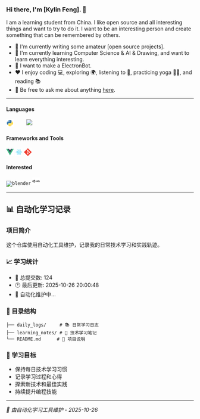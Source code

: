 ### Hi there, I'm [Kylin Feng]. 👋

I am a learning student from China.
I like open source and all interesting things and want to try to do it.
I want to be an interesting person and create something that can be remembered by others.


- 🔭 I'm currently writing some amateur [open source projects].
- 🌱 I'm currently learning Computer Science & AI & Drawing, and want to learn everything interesting.
- 🤔 I want to make a ElectronBot. 
- ❤️ I enjoy coding 💻, exploring 🌍, listening to 🎵, practicing yoga 🧘‍♀️, and reading 📚
- 💬 Be free to ask me about anything [here](https://github.com/kylin-feng/kylin-feng/issues).

---

#### Languages


<img align="right" width="450" src="https://github-readme-stats.vercel.app/api?username=kylin-feng&show_icons=true&icon_color=0078e7&title_color=0078e7&include_all_commits=true"/>
<code><img height="20" src="https://raw.githubusercontent.com/github/explore/80688e429a7d4ef2fca1e82350fe8e3517d3494d/topics/python/python.png" alt="python" /></code>

#### Frameworks and Tools


<code><img height="20" src="https://raw.githubusercontent.com/github/explore/80688e429a7d4ef2fca1e82350fe8e3517d3494d/topics/vue/vue.png" alt="vue" /></code>
<code><img height="20" src="https://raw.githubusercontent.com/github/explore/80688e429a7d4ef2fca1e82350fe8e3517d3494d/topics/react/react.png" alt="react" /></code>
<code><img height="20" src="https://raw.githubusercontent.com/github/explore/80688e429a7d4ef2fca1e82350fe8e3517d3494d/topics/git/git.png" alt="git" /></code>


#### Interested


<code><img height="20" src="https://simpleicons.org/icons/blender.svg" alt="blender" /></code>
<code><img height="20" src="https://raw.githubusercontent.com/github/explore/80688e429a7d4ef2fca1e82350fe8e3517d3494d/topics/unity/unity.png" alt="unity" /></code>

---


## 📊 自动化学习记录

### 项目简介
这个仓库使用自动化工具维护，记录我的日常技术学习和实践轨迹。

### 📈 学习统计
- 📝 总提交数: 124
- 🕐 最后更新: 2025-10-26 20:00:48
- 🤖 自动化维护中...

### 📁 目录结构
```
├── daily_logs/     # 📚 日常学习日志
├── learning_notes/ # 🔬 技术学习笔记
└── README.md      # 📖 项目说明
```

### 🎯 学习目标
- 保持每日技术学习习惯
- 记录学习过程和心得
- 探索新技术和最佳实践
- 持续提升编程技能

---
*🤖 由自动化学习工具维护 - 2025-10-26*
